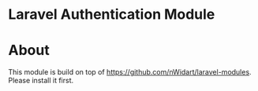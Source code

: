 # Laravel Authentication Module

# About

This module is build on top of https://github.com/nWidart/laravel-modules. Please install it first.